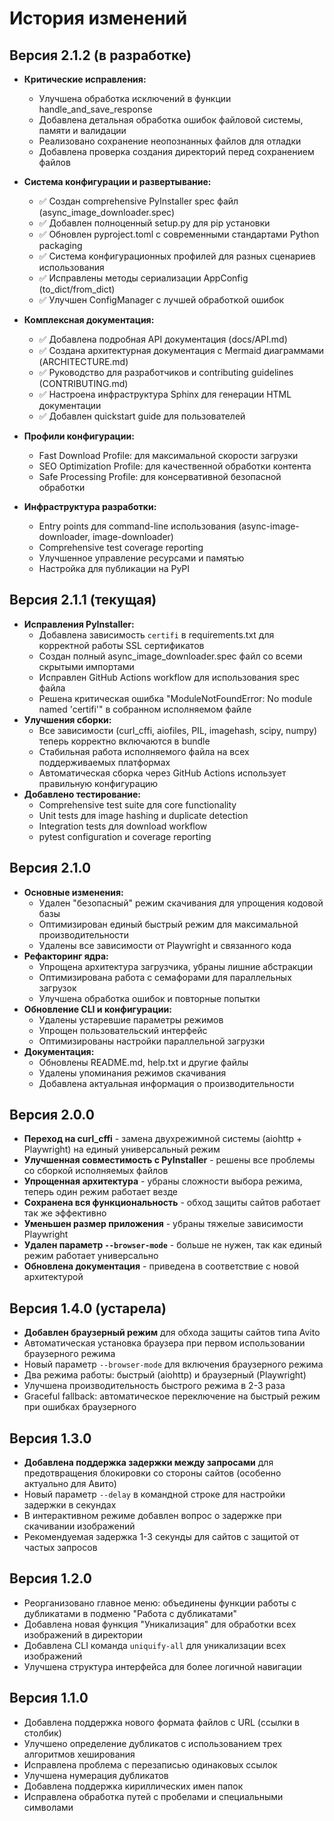 # История изменений

## Версия 2.1.2 (в разработке)
- **Критические исправления:**
  - Улучшена обработка исключений в функции handle_and_save_response
  - Добавлена детальная обработка ошибок файловой системы, памяти и валидации
  - Реализовано сохранение неопознанных файлов для отладки
  - Добавлена проверка создания директорий перед сохранением файлов
  
- **Система конфигурации и развертывание:**
  - ✅ Создан comprehensive PyInstaller spec файл (async_image_downloader.spec)
  - ✅ Добавлен полноценный setup.py для pip установки
  - ✅ Обновлен pyproject.toml с современными стандартами Python packaging
  - ✅ Система конфигурационных профилей для разных сценариев использования
  - ✅ Исправлены методы сериализации AppConfig (to_dict/from_dict)
  - ✅ Улучшен ConfigManager с лучшей обработкой ошибок
  
- **Комплексная документация:**
  - ✅ Добавлена подробная API документация (docs/API.md)
  - ✅ Создана архитектурная документация с Mermaid диаграммами (ARCHITECTURE.md)
  - ✅ Руководство для разработчиков и contributing guidelines (CONTRIBUTING.md)
  - ✅ Настроена инфраструктура Sphinx для генерации HTML документации
  - ✅ Добавлен quickstart guide для пользователей
  
- **Профили конфигурации:**
  - Fast Download Profile: для максимальной скорости загрузки
  - SEO Optimization Profile: для качественной обработки контента
  - Safe Processing Profile: для консервативной безопасной обработки
  
- **Инфраструктура разработки:**
  - Entry points для command-line использования (async-image-downloader, image-downloader)
  - Comprehensive test coverage reporting
  - Улучшенное управление ресурсами и памятью
  - Настройка для публикации на PyPI

## Версия 2.1.1 (текущая)
- **Исправления PyInstaller:**
  - Добавлена зависимость `certifi` в requirements.txt для корректной работы SSL сертификатов
  - Создан полный async_image_downloader.spec файл со всеми скрытыми импортами
  - Исправлен GitHub Actions workflow для использования spec файла
  - Решена критическая ошибка "ModuleNotFoundError: No module named 'certifi'" в собранном исполняемом файле
- **Улучшения сборки:**
  - Все зависимости (curl_cffi, aiofiles, PIL, imagehash, scipy, numpy) теперь корректно включаются в bundle
  - Стабильная работа исполняемого файла на всех поддерживаемых платформах
  - Автоматическая сборка через GitHub Actions использует правильную конфигурацию
- **Добавлено тестирование:**
  - Comprehensive test suite для core functionality
  - Unit tests для image hashing и duplicate detection
  - Integration tests для download workflow
  - pytest configuration и coverage reporting

## Версия 2.1.0
- **Основные изменения:**
  - Удален "безопасный" режим скачивания для упрощения кодовой базы
  - Оптимизирован единый быстрый режим для максимальной производительности
  - Удалены все зависимости от Playwright и связанного кода
- **Рефакторинг ядра:**
  - Упрощена архитектура загрузчика, убраны лишние абстракции
  - Оптимизирована работа с семафорами для параллельных загрузок
  - Улучшена обработка ошибок и повторные попытки
- **Обновление CLI и конфигурации:**
  - Удалены устаревшие параметры режимов
  - Упрощен пользовательский интерфейс
  - Оптимизированы настройки параллельной загрузки
- **Документация:**
  - Обновлены README.md, help.txt и другие файлы
  - Удалены упоминания режимов скачивания
  - Добавлена актуальная информация о производительности

## Версия 2.0.0
- **Переход на curl_cffi** - замена двухрежимной системы (aiohttp + Playwright) на единый универсальный режим
- **Улучшенная совместимость с PyInstaller** - решены все проблемы со сборкой исполняемых файлов
- **Упрощенная архитектура** - убраны сложности выбора режима, теперь один режим работает везде
- **Сохранена вся функциональность** - обход защиты сайтов работает так же эффективно
- **Уменьшен размер приложения** - убраны тяжелые зависимости Playwright
- **Удален параметр `--browser-mode`** - больше не нужен, так как единый режим работает универсально
- **Обновлена документация** - приведена в соответствие с новой архитектурой

## Версия 1.4.0 (устарела)
- **Добавлен браузерный режим** для обхода защиты сайтов типа Avito
- Автоматическая установка браузера при первом использовании браузерного режима
- Новый параметр `--browser-mode` для включения браузерного режима
- Два режима работы: быстрый (aiohttp) и браузерный (Playwright)
- Улучшена производительность быстрого режима в 2-3 раза
- Graceful fallback: автоматическое переключение на быстрый режим при ошибках браузерного

## Версия 1.3.0
- **Добавлена поддержка задержки между запросами** для предотвращения блокировки со стороны сайтов (особенно актуально для Авито)
- Новый параметр `--delay` в командной строке для настройки задержки в секундах
- В интерактивном режиме добавлен вопрос о задержке при скачивании изображений
- Рекомендуемая задержка 1-3 секунды для сайтов с защитой от частых запросов

## Версия 1.2.0
- Реорганизовано главное меню: объединены функции работы с дубликатами в подменю "Работа с дубликатами"
- Добавлена новая функция "Уникализация" для обработки всех изображений в директории
- Добавлена CLI команда `uniquify-all` для уникализации всех изображений
- Улучшена структура интерфейса для более логичной навигации

## Версия 1.1.0
- Добавлена поддержка нового формата файлов с URL (ссылки в столбик)
- Улучшено определение дубликатов с использованием трех алгоритмов хеширования
- Исправлена проблема с перезаписью одинаковых ссылок
- Улучшена нумерация дубликатов
- Добавлена поддержка кириллических имен папок
- Исправлена обработка путей с пробелами и специальными символами